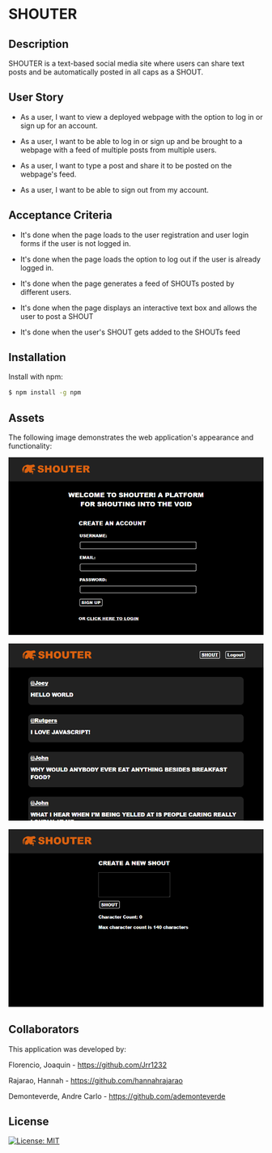 # SHOUTER

## Description

SHOUTER is a text-based social media site where users can share text posts and be automatically posted in all caps as a SHOUT.

## User Story

* As a user, I want to view a deployed webpage with the option to log in or sign up for an account.

* As a user, I want to be able to log in or sign up and be brought to a webpage with a feed of multiple posts from multiple users.

* As a user, I want to type a post and share it to be posted on the webpage's feed.

* As a user, I want to be able to sign out from my account.

## Acceptance Criteria

* It's done when the page loads to the user registration and user login forms if the user is not logged in.

* It's done when the page loads the option to log out if the user is already logged in.

* It's done when the page generates a feed of SHOUTs posted by different users.

* It's done when the page displays an interactive text box and allows the user to post a SHOUT

* It's done when the user's SHOUT gets added to the SHOUTs feed

## Installation

Install with npm:

```sh
$ npm install -g npm
```

## Assets

The following image demonstrates the web application's appearance and functionality: 

![alt text](public\images\shouter_homepage.png)

![alt text](public\images\shouter_shoutfeed.png)

![alt text](public\images\shouter_newshout.png)

## Collaborators

This application was developed by:

Florencio, Joaquin - https://github.com/Jrr1232

Rajarao, Hannah - https://github.com/hannahrajarao

Demonteverde, Andre Carlo - https://github.com/ademonteverde

## License

[![License: MIT](https://img.shields.io/badge/License-MIT-yellow.svg)](https://opensource.org/licenses/MIT)